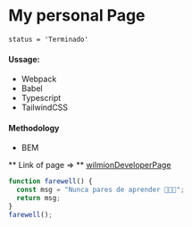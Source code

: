 # My personal Page

`status = 'Terminado'`

#### Ussage:

- Webpack
- Babel
- Typescript
- TailwindCSS

#### Methodology

- BEM

** Link of page => ** [wilmionDeveloperPage](https://wilmion.github.io/wilmionDev/ "wilmionDeveloperPage")

```javascript
function farewell() {
  const msg = "Nunca pares de aprender 💚💚💚";
  return msg;
}
farewell();
```
